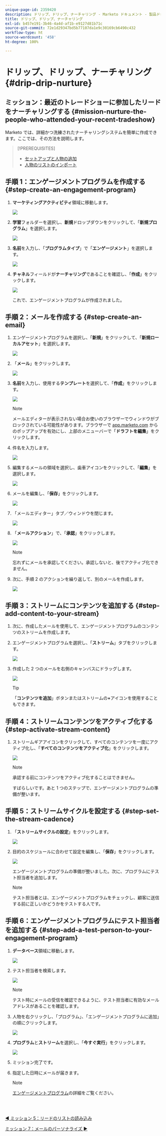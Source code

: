```yaml
---
unique-page-id: 2359420
description: ドリップ、ドリップ、ナーチャリング - Marketo ドキュメント - 製品ドキュメント
title: ドリップ、ドリップ、ナーチャリング
exl-id: b457e191-3b46-4a4d-af1b-e9127d81b71c
source-git-commit: 72e1d29347bd5b77107da1e9c30169cb6490c432
workflow-type: ht
source-wordcount: '458'
ht-degree: 100%

---
```


# ドリップ、ドリップ、ナーチャリング {#drip-drip-nurture}

## ミッション：最近のトレードショーに参加したリードをナーチャリングする {#mission-nurture-the-people-who-attended-your-recent-tradeshow}

Marketo では、詳細かつ洗練されたナーチャリングシステムを簡単に作成できます。ここでは、その方法を説明します。

>[!PREREQUISITES]
>
>* [セットアップと人物の追加](/help/marketo/getting-started/quick-wins/get-set-up-and-add-a-person.md)
>* [人物のリストのインポート](/help/marketo/getting-started/quick-wins/import-a-list-of-people.md)


## 手順 1：エンゲージメントプログラムを作成する {#step-create-an-engagement-program}

1. **マーケティングアクティビティ**&#x200B;領域に移動します。

   ![](assets/one-3.png)

1. **学習**&#x200B;フォルダーを選択し、**新規**&#x200B;ドロップダウンをクリックして、「**新規プログラム**」を選択します。

   ![](assets/two-4.png)

1. **名前**&#x200B;を入力し、「**プログラムタイプ**」で「**エンゲージメント**」を選択します。

   ![](assets/three-3.png)

1. **チャネル**&#x200B;フィールドが&#x200B;**ナーチャリング**&#x200B;であることを確認し、「**作成**」をクリックします。

   ![](assets/four-2.png)

   これで、エンゲージメントプログラムが作成されました。

## 手順 2：メールを作成する {#step-create-an-email}

1. エンゲージメントプログラムを選択し、「**新規**」をクリックして、「**新規ローカルアセット**」を選択します。

   ![](assets/five-3.png)

1. 「**メール**」をクリックします。

   ![](assets/six-3.png)

1. **名前**&#x200B;を入力し、使用する&#x200B;**テンプレート**&#x200B;を選択して、「**作成**」をクリックします。

   ![](assets/seven-4.png)

   >[!NOTE]
   >
   >メールエディターが表示されない場合お使いのブラウザーでウィンドウがブロックされている可能性があります。ブラウザーで [app.marketo.com](https://app.marketo.com) からのポップアップを有効にし、上部のメニューバーで「**ドラフトを編集**」をクリックします。

1. 件名を入力します。

   ![](assets/eight-2.png)

1. 編集するメールの領域を選択し、歯車アイコンをクリックして、「**編集**」を選択します。

   ![](assets/nine-1.png)

1. メールを編集し、「**保存**」をクリックします。

   ![](assets/ten-3.png)

1. 「メールエディター」タブ／ウィンドウを閉じます。

   ![](assets/eleven-3.png)

1. 「**メールアクション**」で、「**承認**」をクリックします。

   ![](assets/twelve-2.png)

   >[!NOTE]
   >
   >忘れずにメールを承認してください。承認しないと、後でアクティブ化できません。

1. 次に、手順 2 のアクションを繰り返して、別のメールを作成します。

   ![](assets/thirteen-2.png)

## 手順 3：ストリームにコンテンツを追加する {#step-add-content-to-your-stream}

1. 次に、作成したメールを使用して、エンゲージメントプログラムのコンテンツのストリームを作成します。

1. エンゲージメントプログラムを選択し、「**ストリーム**」タブをクリックします。

   ![](assets/fourteen-2.png)

1. 作成した 2 つのメールを右側のキャンバスにドラッグします。

   ![](assets/fifteen-2.png)

   >[!TIP]
   >
   >「**コンテンツを追加**」ボタンまたはストリームの&#x200B;**+**&#x200B;アイコンを使用することもできます。

## 手順 4：ストリームコンテンツをアクティブ化する {#step-activate-stream-content}

1. ストリームギアアイコンをクリックして、すべてのコンテンツを一度にアクティブ化し、「**すべてのコンテンツをアクティブ化**」をクリックします。

   ![](assets/image2014-9-24-12-3a48-3a28.png)

   >[!NOTE]
   >
   >承認する前にコンテンツをアクティブ化することはできません。

   すばらしいです。あと 1 つのステップで、エンゲージメントプログラムの準備が整います。

## 手順 5：ストリームサイクルを設定する {#step-set-the-stream-cadence}

1. 「**ストリームサイクルの設定**」をクリックします。

   ![](assets/seventeen.png)

1. 目的のスケジュールに合わせて設定を編集し、「**保存**」をクリックします。

   ![](assets/image2014-9-24-12-3a49-3a5.png)

   エンゲージメントプログラムの準備が整いました。次に、プログラムにテスト担当者を追加します。

   >[!NOTE]
   >
   >テスト担当者とは、エンゲージメントプログラムをチェックし、顧客に送信する前に正しいかどうかをテストする人です。

## 手順 6：エンゲージメントプログラムにテスト担当者を追加する {#step-add-a-test-person-to-your-engagement-program}

1. **データベース**&#x200B;領域に移動します。

   ![](assets/nineteen-1.png)

1. テスト担当者を検索します。

   ![](assets/twenty-1.png)

   >[!NOTE]
   >
   >テスト時にメールの受信を確認できるように、テスト担当者に有効なメールアドレスがあることを確認します。

1. 人物を右クリックし、「プログラム」、「エンゲージメントプログラムに追加」の順にクリックします。

   ![](assets/twenty-one.png)

1. **プログラム**&#x200B;と&#x200B;**ストリーム**&#x200B;を選択し、「**今すぐ実行**」をクリックします。

   ![](assets/twenty-two.png)

1. ミッション完了です。

1. 指定した日時にメールが届きます。

   >[!NOTE]
   >
   >[エンゲージメントプログラム](/help/marketo/product-docs/email-marketing/drip-nurturing/creating-an-engagement-program/understanding-engagement-programs.md)の詳細をご覧ください。

<br> 

[◄ ミッション 5：リードのリストの読み込み](/help/marketo/getting-started/quick-wins/import-a-list-of-people.md)

[ミッション 7：メールのパーソナライズ ►](/help/marketo/getting-started/quick-wins/personalize-an-email.md)
